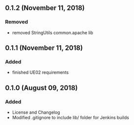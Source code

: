 ## 0.1.2 (November 11, 2018)
### Removed
  - removed StringUtils common.apache lib

## 0.1.1 (November 11, 2018)
### Added
  - finished UE02 requirements

## 0.1.0 (August 09, 2018)
### Added
  - License and Changelog
  - Modified .gitignore to include lib/ folder for Jenkins builds
